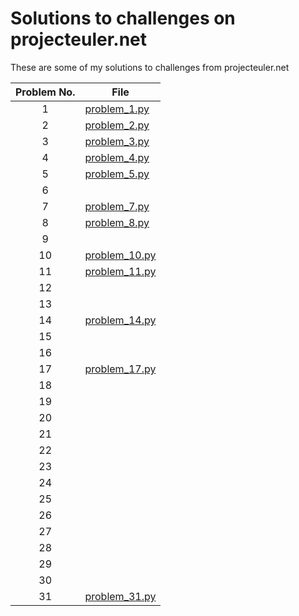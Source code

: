 # Solutions to challenges on projecteuler.net
These are some of my solutions to challenges from projecteuler.net

| Problem No.      | File                             |
| :--------------: |----------------------------------|
| 1                | [problem_1.py](problem_1.py)     |
| 2                | [problem_2.py](problem_2.py)     |
| 3                | [problem_3.py](problem_3.py)     |
| 4                | [problem_4.py](problem_4.py)     |
| 5                | [problem_5.py](problem_5.py)     |
| 6                |                                  |
| 7                | [problem_7.py](problem_7.py)     |
| 8                | [problem_8.py](problem_8.py)     |
| 9                |                                  |
| 10               | [problem_10.py](problem_10.py)   |
| 11               | [problem_11.py](problem_11.py)   |
| 12               |                                  |
| 13               |                                  |
| 14               | [problem_14.py](problem_14.py)   |
| 15               |                                  |
| 16               |                                  |
| 17               | [problem_17.py](problem_17.py)   |
| 18               |                                  |
| 19               |                                  |
| 20               |                                  |
| 21               |                                  |
| 22               |                                  |
| 23               |                                  |
| 24               |                                  |
| 25               |                                  |
| 26               |                                  |
| 27               |                                  |
| 28               |                                  |
| 29               |                                  |
| 30               |                                  |
| 31               | [problem_31.py](problem_31.py)   |